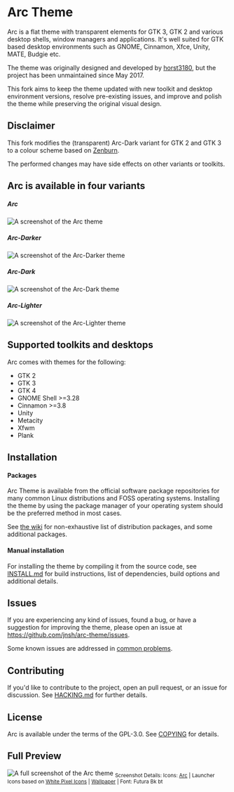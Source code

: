 # Arc Theme

Arc is a flat theme with transparent elements for GTK 3, GTK 2 and various desktop shells, window managers and applications. It's well suited for GTK based desktop environments such as GNOME, Cinnamon, Xfce, Unity, MATE, Budgie etc.

The theme was originally designed and developed by [horst3180](https://github.com/horst3180/arc-theme), but the project has been unmaintained since May 2017.

This fork aims to keep the theme updated with new toolkit and desktop environment versions, resolve pre-existing issues, and improve and polish the theme while preserving the original visual design.

## Disclaimer

This fork modifies the (transparent) Arc-Dark variant for GTK 2 and GTK 3 to a colour scheme based on [Zenburn](https://kippura.org/zenburnpage/).

The performed changes may have side effects on other variants or toolkits.

## Arc is available in four variants

##### Arc

![A screenshot of the Arc theme](https://raw.githubusercontent.com/jnsh/arc-theme/master/.github/arc-prv.png)

##### Arc-Darker

![A screenshot of the Arc-Darker theme](https://raw.githubusercontent.com/jnsh/arc-theme/master/.github/arc-darker-prv.png)

##### Arc-Dark

![A screenshot of the Arc-Dark theme](https://raw.githubusercontent.com/jnsh/arc-theme/master/.github/arc-dark-prv.png)

##### Arc-Lighter

![A screenshot of the Arc-Lighter theme](https://raw.githubusercontent.com/jnsh/arc-theme/master/.github/arc-lighter-prv.png)

## Supported toolkits and desktops

Arc comes with themes for the following:
* GTK 2
* GTK 3
* GTK 4
* GNOME Shell >=3.28
* Cinnamon >=3.8
* Unity
* Metacity
* Xfwm
* Plank

## Installation

#### Packages

Arc Theme is available from the official software package repositories for many common Linux distributions and FOSS operating systems. Installing the theme by using the package manager of your operating system should be the preferred method in most cases.

See [the wiki](https://github.com/jnsh/arc-theme/wiki/Packages) for non-exhaustive list of distribution packages, and some additional packages.

#### Manual installation

For installing the theme by compiling it from the source code, see [INSTALL.md](https://github.com/jnsh/arc-theme/blob/master/INSTALL.md) for build instructions, list of dependencies, build options and additional details.

## Issues

If you are experiencing any kind of issues, found a bug, or have a suggestion for improving the theme, please open an issue at <https://github.com/jnsh/arc-theme/issues>.

Some known issues are addressed in [common problems](https://github.com/jnsh/arc-theme/wiki/Common-problems).

## Contributing

If you'd like to contribute to the project, open an pull request, or an issue for discussion. See [HACKING.md](https://github.com/jnsh/arc-theme/blob/master/HACKING.md) for further details.

## License

Arc is available under the terms of the GPL-3.0. See [COPYING](https://github.com/jnsh/arc-theme/blob/master/COPYING) for details.

## Full Preview

![A full screenshot of the Arc theme](http://i.imgur.com/tD1OBQ3.png)
<sub>Screenshot Details: Icons: [Arc](https://github.com/horst3180/arc-icon-theme) | Launcher Icons based on [White Pixel Icons](http://darkdawg.deviantart.com/art/White-Pixel-Icons-252310560) | [Wallpaper](https://pixabay.com/photo-869593/) | Font: Futura Bk bt</sub>
